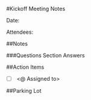 #Kickoff Meeting Notes

Date: 

Attendees:
*<Name><Role><Location>*

##Notes

###Questions Section Answers

##Action Items
- [ ] **<Due Date>** <Item Description> <@ Assigned to>


##Parking Lot



